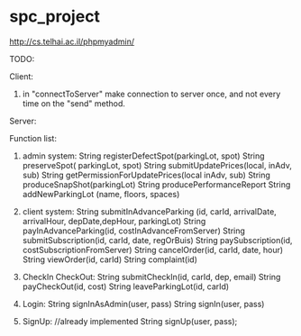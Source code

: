 # spc_project

http://cs.telhai.ac.il/phpmyadmin/

<classpathentry combineaccessrules="false" kind="src" path="/OCSF"/>

TODO:

Client:
1. in "connectToServer" make connection to server once, and not every time on the "send" method.

Server:


Function list:
1. admin system:
String registerDefectSpot(parkingLot, spot)
String preserveSpot( parkingLot, spot)
String submitUpdatePrices(local, inAdv, sub)
String getPermissionForUpdatePrices(local inAdv, sub)
String produceSnapShot(parkingLot)
String producePerformanceReport
String addNewParkingLot (name, floors, spaces)

2. client system:
String submitInAdvanceParking (id, carId, arrivalDate, arrivalHour, depDate,depHour, parkingLot)
String payInAdvanceParking(id, costInAdvanceFromServer)
String submitSubscription(id, carId, date, regOrBuis)
String paySubscription(id, costSubscriptionFromServer)
String cancelOrder(id, carId, date, hour)
String viewOrder(id, carId)
String complaint(id)

3. CheckIn CheckOut:
String submitCheckIn(id, carId, dep, email)
String payCheckOut(id, cost)
String leaveParkingLot(id, carId)

4. Login:
String signInAsAdmin(user, pass)
String signIn(user, pass)

5. SignUp: 				//already implemented
String signUp(user, pass);
